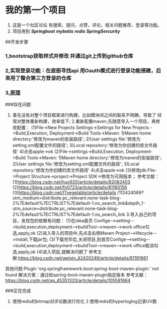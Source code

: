 # 我的第一个项目
 1. 这是一个社区论坛 有搜索，提问，点赞，评论，相关问题推荐，登录等功能。
 2. 项目用到    ***Springboot*** ***mybatis*** ***redis*** ***SpringSercurity***
    

##开发步骤
### 1,bootstrap获取样式并修改 并通过git上传到github仓库 
### 2,实现登录功能：在底部寻找api   用Oauth模式进行登录功能搭建，后来用了整合第三方登录的仓库
### 3,[原理](file:///C:/Users/%E6%96%87%E8%89%BA%E5%A7%94%E5%91%98/Pictures/Screenshots/1.png)

###存在问题
1. 事先没有对整个项目框架进行构建，比如模块间之间的联系不明确，导致了
    经常对整体重新构建，效率低下;
2.重新配置maven,先随意导入一个项目，再修改配置：
(1)File->New Projects Settings->Settings for New Projects
   ->Build,Execution, Deployment->Build Tools->Maven:
    1)Maven home directory:'修改为maven的安装路径';
    2)User settings file:'修改为setting.xml配置文件的路径';
    3)Local repository:'修改为你创建的库文件路径'
    4)点击apple->ok
(2)File->settings->Build,Execution, Deployment->Build Tools->Maven:
    1)Maven home directory:'修改为maven的安装路径';
    2)User settings file:'修改为setting.xml配置文件的路径';
    3)Local repository:'修改为你创建的库文件路径'
    4)点击apple->ok
(3)修改jdk:File->Project Structure->project->Project SDK->修改为可用版本；
参考文献：(1)https://blog.csdn.net/huo920/article/details/82082403
        (2)https://blog.csdn.net/fn0723/article/details/81160156
        (3)https://blog.csdn.net/ITvegetable/article/details
        /112424069?utm_medium=distribute.pc_relevant.none-task-blog-2%7Edefault%7ECTRLIST%7Edefault-1.no_search_link&depth_1-utm_source=distribute.pc_relevant.none-task-blog-2%7Edefault%7ECTRLIST%7Edefault-1.no_search_link
3.导入自己的项目，发现包的依赖有问题：
(1)在idea首页 Confige-->setting-->build,execution,deployment-->buildTool-->maven-->work office勾选,apply,ok
(2)进入导入的项目中,先点击右侧Maven Project-->lifecycle-->install,下载jar包;
(3)下载完毕后,关闭项目,到首页Confige-->setting-->build,execution,deployment-->buildTool-->maven-->work office取消勾选,apply,ok
(4)进入项目,就解决问题了
参考文献:https://blog.csdn.net/weixin_42420249/article/details/81191861

其他问题:Plugin 'org.springframework.boot:spring-boot-maven-plugin:' not found
   解决方案：通过给spring-boot-maven-plugin指定版本
参考文献：https://blog.csdn.net/qq_45351320/article/details/105591664
    

###正在完成
1. 使用redis的bitmap对评论数进行优化
2.使用redis的hyperloglog记录UV数
 
     
 








